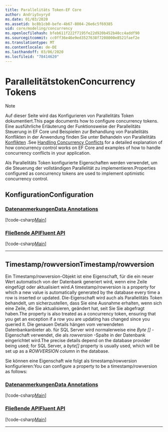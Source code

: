 ```yaml
---
title: Parallelitäts Token-EF Core
author: AndriySvyryd
ms.date: 01/03/2020
ms.assetid: bc8b1cb0-befe-4b67-8004-26e6c5f69385
uid: core/modeling/concurrency
ms.openlocfilehash: bfeb611f222f7195fe22d920b452b40cc4addf90
ms.sourcegitcommit: cc0ff36e46e9ed3527638f7208000e8521faef2e
ms.translationtype: MT
ms.contentlocale: de-DE
ms.lasthandoff: 03/06/2020
ms.locfileid: "78414620"
---
```

# <a name="concurrency-tokens"></a><span data-ttu-id="b412b-102">Parallelitätstoken</span><span class="sxs-lookup"><span data-stu-id="b412b-102">Concurrency Tokens</span></span>

> [!NOTE]
> <span data-ttu-id="b412b-103">Auf dieser Seite wird das Konfigurieren von Parallelitäts Token dokumentiert.</span><span class="sxs-lookup"><span data-stu-id="b412b-103">This page documents how to configure concurrency tokens.</span></span> <span data-ttu-id="b412b-104">Eine ausführliche Erläuterung der Funktionsweise der Parallelitäts Steuerung in EF Core und Beispielen zur Behandlung von Parallelitäts Konflikten in der Anwendung finden Sie unter Behandeln von Parallelitäts [Konflikten](../saving/concurrency.md) .</span><span class="sxs-lookup"><span data-stu-id="b412b-104">See [Handling Concurrency Conflicts](../saving/concurrency.md) for a detailed explanation of how concurrency control works on EF Core and examples of how to handle concurrency conflicts in your application.</span></span>

<span data-ttu-id="b412b-105">Als Parallelitäts Token konfigurierte Eigenschaften werden verwendet, um die Steuerung der vollständigen Parallelität zu implementieren.</span><span class="sxs-lookup"><span data-stu-id="b412b-105">Properties configured as concurrency tokens are used to implement optimistic concurrency control.</span></span>

## <a name="configuration"></a><span data-ttu-id="b412b-106">Konfiguration</span><span class="sxs-lookup"><span data-stu-id="b412b-106">Configuration</span></span>

### <a name="data-annotations"></a>[<span data-ttu-id="b412b-107">Datenanmerkungen</span><span class="sxs-lookup"><span data-stu-id="b412b-107">Data Annotations</span></span>](#tab/data-annotations)

[!code-csharp[Main](../../../samples/core/Modeling/DataAnnotations/Concurrency.cs?name=Concurrency&highlight=5)]

### <a name="fluent-api"></a>[<span data-ttu-id="b412b-108">Fließende API</span><span class="sxs-lookup"><span data-stu-id="b412b-108">Fluent API</span></span>](#tab/fluent-api)

[!code-csharp[Main](../../../samples/core/Modeling/FluentAPI/Concurrency.cs?name=Concurrency&highlight=5)]

***

## <a name="timestamprowversion"></a><span data-ttu-id="b412b-109">Timestamp/rowversion</span><span class="sxs-lookup"><span data-stu-id="b412b-109">Timestamp/rowversion</span></span>

<span data-ttu-id="b412b-110">Ein Timestamp/rowversion-Objekt ist eine Eigenschaft, für die ein neuer Wert automatisch von der Datenbank generiert wird, wenn eine Zeile eingefügt oder aktualisiert wird.</span><span class="sxs-lookup"><span data-stu-id="b412b-110">A timestamp/rowversion is a property for which a new value is automatically generated by the database every time a row is inserted or updated.</span></span> <span data-ttu-id="b412b-111">Die-Eigenschaft wird auch als Parallelitäts Token behandelt, um sicherzustellen, dass Sie eine Ausnahme erhalten, wenn sich eine Zeile, die Sie aktualisieren, geändert hat, seit Sie Sie abgefragt haben.</span><span class="sxs-lookup"><span data-stu-id="b412b-111">The property is also treated as a concurrency token, ensuring that you get an exception if a row you are updating has changed since you queried it.</span></span> <span data-ttu-id="b412b-112">Die genauen Details hängen vom verwendeten Datenbankanbieter ab. für SQL Server wird normalerweise eine *Byte []* -Eigenschaft verwendet, die als *rowversion* -Spalte in der Datenbank eingerichtet wird.</span><span class="sxs-lookup"><span data-stu-id="b412b-112">The precise details depend on the database provider being used; for SQL Server, a *byte[]* property is usually used, which will be set up as a *ROWVERSION* column in the database.</span></span>

<span data-ttu-id="b412b-113">Sie können eine Eigenschaft wie folgt als timestamp/rowversion konfigurieren:</span><span class="sxs-lookup"><span data-stu-id="b412b-113">You can configure a property to be a timestamp/rowversion as follows:</span></span>

### <a name="data-annotations"></a>[<span data-ttu-id="b412b-114">Datenanmerkungen</span><span class="sxs-lookup"><span data-stu-id="b412b-114">Data Annotations</span></span>](#tab/data-annotations)

[!code-csharp[Main](../../../samples/core/Modeling/DataAnnotations/Timestamp.cs?name=Timestamp&highlight=7)]

### <a name="fluent-api"></a>[<span data-ttu-id="b412b-115">Fließende API</span><span class="sxs-lookup"><span data-stu-id="b412b-115">Fluent API</span></span>](#tab/fluent-api)

[!code-csharp[Main](../../../samples/core/Modeling/FluentAPI/Timestamp.cs?name=Timestamp&highlight=9,17)]

***
